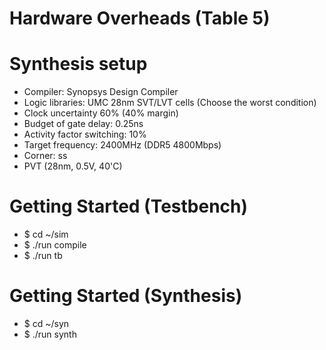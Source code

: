 # Hardware Overheads (Table 5)

# Synthesis setup
- Compiler: Synopsys Design Compiler
- Logic libraries: UMC 28nm SVT/LVT cells (Choose the worst condition) 
- Clock uncertainty 60% (40% margin)
- Budget of gate delay: 0.25ns
- Activity factor switching: 10%
- Target frequency: 2400MHz (DDR5 4800Mbps)
- Corner: ss
- PVT (28nm, 0.5V, 40'C)

# Getting Started (Testbench)
- $ cd ~/sim
- $ ./run compile
- $ ./run tb

# Getting Started (Synthesis)
- $ cd ~/syn
- $ ./run synth
